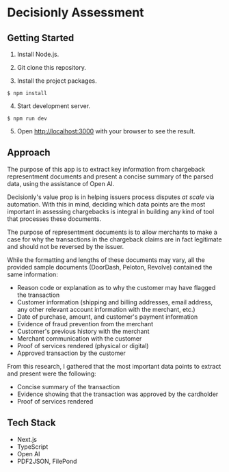 # Decisionly Assessment

## Getting Started

1. Install Node.js.

2. Git clone this repository.

3. Install the project packages.

```
$ npm install
```

4. Start development server.

```
$ npm run dev
```

5. Open [http://localhost:3000](http://localhost:3000) with your browser to see the result.

## Approach

The purpose of this app is to extract key information from chargeback representment documents and present a concise summary of the parsed data, using the assistance of Open AI.

Decisionly's value prop is in helping issuers process disputes _at scale_ via automation. With this in mind, deciding which data points are the most important in assessing chargebacks is integral in building any kind of tool that processes these documents.

The purpose of representment documents is to allow merchants to make a case for why the transactions in the chargeback claims are in fact legitimate and should not be reversed by the issuer.

While the formatting and lengths of these documents may vary, all the provided sample documents (DoorDash, Peloton, Revolve) contained the same information:

- Reason code or explanation as to why the customer may have flagged the transaction
- Customer information (shipping and billing addresses, email address, any other relevant account information with the merchant, etc.)
- Date of purchase, amount, and customer's payment information
- Evidence of fraud prevention from the merchant
- Customer's previous history with the merchant
- Merchant communication with the customer
- Proof of services rendered (physical or digital)
- Approved transaction by the customer

From this research, I gathered that the most important data points to extract and present were the following:

- Concise summary of the transaction
- Evidence showing that the transaction was approved by the cardholder
- Proof of services rendered

## Tech Stack

- Next.js
- TypeScript
- Open AI
- PDF2JSON, FilePond
